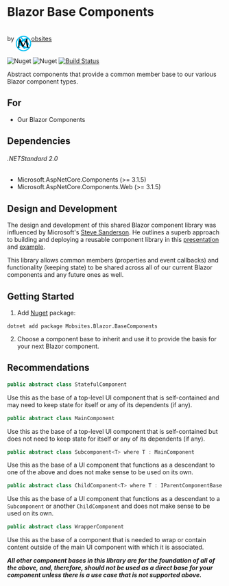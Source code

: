 # Blazor Base Components

by <a href="https://www.mobsites.com"><img align="center" src="./src/assets/mobsites-logo.png" width="36" height="36" style="padding-top: 20px;" />obsites</a>

![Nuget](https://img.shields.io/nuget/v/Mobsites.Blazor.BaseComponents) ![Nuget](https://img.shields.io/nuget/dt/Mobsites.Blazor.BaseComponents) [![Build Status](https://dev.azure.com/Mobsites-US/Blazor%20Base%20Components/_apis/build/status/Build?branchName=master)](https://dev.azure.com/Mobsites-US/Blazor%20Base%20Components/_build/latest?definitionId=16&branchName=master)

Abstract components that provide a common member base to our various Blazor component types.

## For

* Our Blazor Components

## Dependencies

###### .NETStandard 2.0

* Microsoft.AspNetCore.Components (>= 3.1.5)
* Microsoft.AspNetCore.Components.Web (>= 3.1.5)

## Design and Development

The design and development of this shared Blazor component library was influenced by Microsoft's [Steve Sanderson](https://blog.stevensanderson.com/). He outlines a superb approach to building and deploying a reusable component library in this [presentation](https://youtu.be/QnBYmTpugz0) and [example](https://github.com/SteveSandersonMS/presentation-2020-01-NdcBlazorComponentLibraries).

This library allows common members (properties and event callbacks) and functionality (keeping state) to be shared across all of our current Blazor components and any future ones as well.

## Getting Started

1. Add [Nuget](https://www.nuget.org/packages/Mobsites.Blazor.BaseComponents/) package:

```shell
dotnet add package Mobsites.Blazor.BaseComponents
```

2. Choose a component base to inherit and use it to provide the basis for your next Blazor component.

## Recommendations

```c#
public abstract class StatefulComponent
```

Use this as the base of a top-level UI component that is self-contained and may need to keep state for itself or any of its dependents (if any).

```c#
public abstract class MainComponent
```

Use this as the base of a top-level UI component that is self-contained but does not need to keep state for itself or any of its dependents (if any).

```c#
public abstract class Subcomponent<T> where T : MainComponent
```

Use this as the base of a UI component that functions as a descendant to one of the above and does not make sense to be used on its own.

```c#
public abstract class ChildComponent<T> where T : IParentComponentBase
```

Use this as the base of a UI component that functions as a descendant to a `Subcomponent` or another `ChildComponent` and does not make sense to be used on its own.

```c#
public abstract class WrapperComponent
```

Use this as the base of a component that is needed to wrap or contain content outside of the main UI component with which it is associated.

***All other component bases in this library are for the foundation of all of the above, and, therefore, should not be used as a direct base for your component unless there is a use case that is not supported above.***
